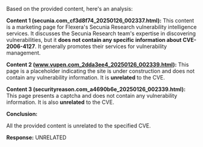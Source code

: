 Based on the provided content, here's an analysis:

**Content 1 (secunia.com_cf3d8f74_20250126_002337.html):** This content is a marketing page for Flexera's Secunia Research vulnerability intelligence services. It discusses the Secunia Research team's expertise in discovering vulnerabilities, but it **does not contain any specific information about CVE-2006-4127**. It generally promotes their services for vulnerability management.

**Content 2 (www.vupen.com_2dda3ee4_20250126_002339.html):** This page is a placeholder indicating the site is under construction and does not contain any vulnerability information. It is **unrelated** to the CVE.

**Content 3 (securityreason.com_a4690b6e_20250126_002339.html):** This page presents a captcha and does not contain any vulnerability information. It is also **unrelated** to the CVE.

**Conclusion:**

All the provided content is unrelated to the specified CVE.

**Response:** UNRELATED
